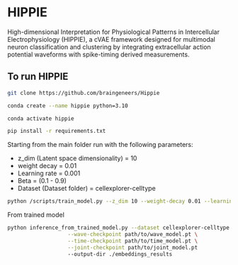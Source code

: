 # HIPPIE

High-dimensional Interpretation for Physiological Patterns in Intercellular Electrophysiology (HIPPIE), a cVAE framework designed for multimodal neuron classification and clustering by integrating extracellular action potential waveforms with spike-timing derived measurements.

## To run HIPPIE

```bash
git clone https://github.com/braingeneers/Hippie

conda create --name hippie python=3.10

conda activate hippie

pip install -r requirements.txt
```

Starting from the main folder run with the following parameters:

- z_dim (Latent space dimensionality) = 10
- weight decay = 0.01
- Learning rate = 0.001
- Beta = (0.1 - 0.9) 
- Dataset (Dataset folder) = cellexplorer-celltype

```bash
python /scripts/train_model.py --z_dim 10 --weight-decay 0.01 --learning-rate 0.001 --beta 0.5 --dataset cellexplorer-celltype
```

From trained model
```bash
python inference_from_trained_model.py --dataset cellexplorer-celltype \
                   --wave-checkpoint path/to/wave_model.pt \
                   --time-checkpoint path/to/time_model.pt \
                   --joint-checkpoint path/to/joint_model.pt
                   --output-dir ./embeddings_results
```